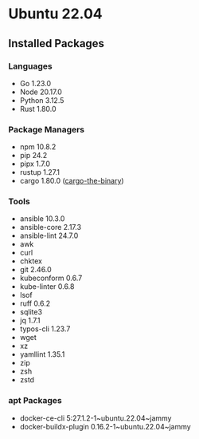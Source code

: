 # Ubuntu 22.04

## Installed Packages

### Languages

- Go 1.23.0
- Node 20.17.0
- Python 3.12.5
- Rust 1.80.0

### Package Managers

- npm 10.8.2
- pip 24.2
- pipx 1.7.0
- rustup 1.27.1
- cargo 1.80.0 ([cargo-the-binary](https://github.com/rust-lang/cargo/blob/master/src/cargo/version.rs))

### Tools

- ansible 10.3.0
- ansible-core 2.17.3
- ansible-lint 24.7.0
- awk
- curl
- chktex
- git 2.46.0
- kubeconform 0.6.7
- kube-linter 0.6.8
- lsof
- ruff 0.6.2
- sqlite3
- jq 1.7.1
- typos-cli 1.23.7
- wget
- xz
- yamllint 1.35.1
- zip
- zsh
- zstd

### apt Packages

- docker-ce-cli 5:27.1.2-1\~ubuntu.22.04\~jammy
- docker-buildx-plugin 0.16.2-1\~ubuntu.22.04\~jammy
